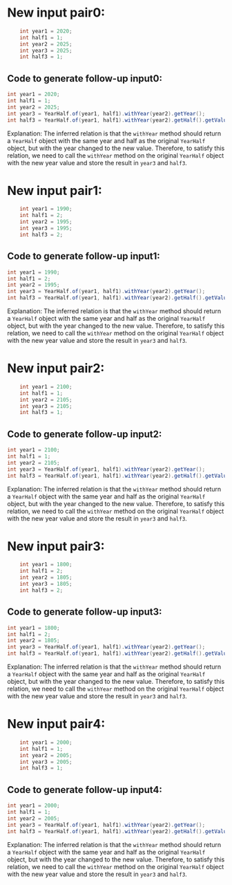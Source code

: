 # New input pair0:
```java
    int year1 = 2020;
    int half1 = 1;
    int year2 = 2025;
    int year3 = 2025;
    int half3 = 1;
```
## Code to generate follow-up input0:
```java
int year1 = 2020;
int half1 = 1;
int year2 = 2025;
int year3 = YearHalf.of(year1, half1).withYear(year2).getYear();
int half3 = YearHalf.of(year1, half1).withYear(year2).getHalf().getValue();
```
Explanation: The inferred relation is that the `withYear` method should return a `YearHalf` object with the same year and half as the original `YearHalf` object, but with the year changed to the new value. Therefore, to satisfy this relation, we need to call the `withYear` method on the original `YearHalf` object with the new year value and store the result in `year3` and `half3`.

# New input pair1:
```java
    int year1 = 1990;
    int half1 = 2;
    int year2 = 1995;
    int year3 = 1995;
    int half3 = 2;
```
## Code to generate follow-up input1:
```java
int year1 = 1990;
int half1 = 2;
int year2 = 1995;
int year3 = YearHalf.of(year1, half1).withYear(year2).getYear();
int half3 = YearHalf.of(year1, half1).withYear(year2).getHalf().getValue();
```
Explanation: The inferred relation is that the `withYear` method should return a `YearHalf` object with the same year and half as the original `YearHalf` object, but with the year changed to the new value. Therefore, to satisfy this relation, we need to call the `withYear` method on the original `YearHalf` object with the new year value and store the result in `year3` and `half3`.

# New input pair2:
```java
    int year1 = 2100;
    int half1 = 1;
    int year2 = 2105;
    int year3 = 2105;
    int half3 = 1;
```
## Code to generate follow-up input2:
```java
int year1 = 2100;
int half1 = 1;
int year2 = 2105;
int year3 = YearHalf.of(year1, half1).withYear(year2).getYear();
int half3 = YearHalf.of(year1, half1).withYear(year2).getHalf().getValue();
```
Explanation: The inferred relation is that the `withYear` method should return a `YearHalf` object with the same year and half as the original `YearHalf` object, but with the year changed to the new value. Therefore, to satisfy this relation, we need to call the `withYear` method on the original `YearHalf` object with the new year value and store the result in `year3` and `half3`.

# New input pair3:
```java
    int year1 = 1800;
    int half1 = 2;
    int year2 = 1805;
    int year3 = 1805;
    int half3 = 2;
```
## Code to generate follow-up input3:
```java
int year1 = 1800;
int half1 = 2;
int year2 = 1805;
int year3 = YearHalf.of(year1, half1).withYear(year2).getYear();
int half3 = YearHalf.of(year1, half1).withYear(year2).getHalf().getValue();
```
Explanation: The inferred relation is that the `withYear` method should return a `YearHalf` object with the same year and half as the original `YearHalf` object, but with the year changed to the new value. Therefore, to satisfy this relation, we need to call the `withYear` method on the original `YearHalf` object with the new year value and store the result in `year3` and `half3`.

# New input pair4:
```java
    int year1 = 2000;
    int half1 = 1;
    int year2 = 2005;
    int year3 = 2005;
    int half3 = 1;
```
## Code to generate follow-up input4:
```java
int year1 = 2000;
int half1 = 1;
int year2 = 2005;
int year3 = YearHalf.of(year1, half1).withYear(year2).getYear();
int half3 = YearHalf.of(year1, half1).withYear(year2).getHalf().getValue();
```
Explanation: The inferred relation is that the `withYear` method should return a `YearHalf` object with the same year and half as the original `YearHalf` object, but with the year changed to the new value. Therefore, to satisfy this relation, we need to call the `withYear` method on the original `YearHalf` object with the new year value and store the result in `year3` and `half3`.
